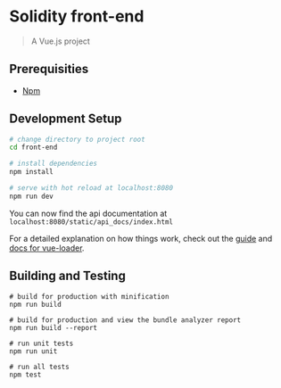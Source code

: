 # Solidity front-end

> A Vue.js project

## Prerequisities
* [Npm](https://www.npmjs.com/get-npm)

## Development Setup

``` bash
# change directory to project root
cd front-end

# install dependencies
npm install

# serve with hot reload at localhost:8080
npm run dev
```

You can now find the api documentation at `localhost:8080/static/api_docs/index.html`


For a detailed explanation on how things work, check out the [guide](http://vuejs-templates.github.io/webpack/) and [docs for vue-loader](http://vuejs.github.io/vue-loader).

## Building and Testing
```
# build for production with minification
npm run build

# build for production and view the bundle analyzer report
npm run build --report

# run unit tests
npm run unit

# run all tests
npm test
```